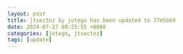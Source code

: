 ```yaml
---
layout: post
title: jtsectnz by jotego has been updated to 27e5bb9
date: 2024-07-27 09:25:55 +0000
categories: [jotego, jtsectnz]
tags: [update]
---
```


